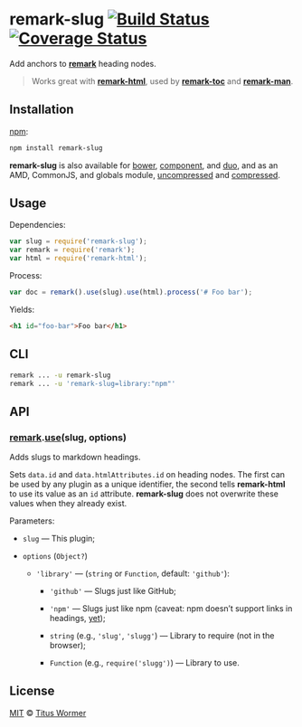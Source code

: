 # remark-slug [![Build Status](https://img.shields.io/travis/wooorm/remark-slug.svg)](https://travis-ci.org/wooorm/remark-slug) [![Coverage Status](https://img.shields.io/codecov/c/github/wooorm/remark-slug.svg)](https://codecov.io/github/wooorm/remark-slug)

Add anchors to [**remark**](https://github.com/wooorm/remark) heading nodes.

>   Works great with [**remark-html**](https://github.com/wooorm/remark-html),
>   used by [**remark-toc**](https://github.com/wooorm/remark-toc) and
>   [**remark-man**](https://github.com/wooorm/remark-man).

## Installation

[npm](https://docs.npmjs.com/cli/install):

```bash
npm install remark-slug
```

**remark-slug** is also available for [bower](http://bower.io/#install-packages),
[component](https://github.com/componentjs/component), and
[duo](http://duojs.org/#getting-started), and as an AMD, CommonJS, and globals
module, [uncompressed](remark-slug.js) and
[compressed](remark-slug.min.js).

## Usage

Dependencies:

```javascript
var slug = require('remark-slug');
var remark = require('remark');
var html = require('remark-html');
```

Process:

```javascript
var doc = remark().use(slug).use(html).process('# Foo bar');
```

Yields:

```html
<h1 id="foo-bar">Foo bar</h1>
```

## CLI

```bash
remark ... -u remark-slug
remark ... -u 'remark-slug=library:"npm"'
```

## API

### [remark](https://github.com/wooorm/remark#api).[use](https://github.com/wooorm/remark#remarkuseplugin-options)(slug, options)

Adds slugs to markdown headings.

Sets `data.id` and `data.htmlAttributes.id` on heading nodes. The first can be
used by any plugin as a unique identifier, the second tells **remark-html** to
use its value as an `id` attribute. **remark-slug** does not overwrite these
values when they already exist.

Parameters:

*   `slug` — This plugin;

*   `options` (`Object?`)

    *   `'library'` — (`string` or `Function`, default: `'github'`):

        *   `'github'` — Slugs just like GitHub;

        *   `'npm'`
            — Slugs just like npm (caveat: npm doesn’t support links in
            headings, [yet](https://github.com/npm/marky-markdown/pull/38));

        *   `string` (e.g., `'slug'`, `'slugg'`)
            — Library to require (not in the browser);

        *   `Function` (e.g., `require('slugg')`)
            — Library to use.

## License

[MIT](LICENSE) © [Titus Wormer](http://wooorm.com)
